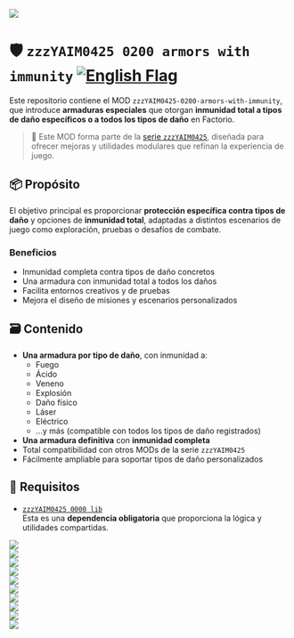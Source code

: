 ![](../thumbnail.png)

# 🛡️ `zzzYAIM0425 0200 armors with immunity` [![English Flag](https://flagcdn.com/20x15/gb.png)](../README.md)

Este repositorio contiene el MOD `zzzYAIM0425-0200-armors-with-immunity`, que introduce **armaduras especiales** que otorgan **inmunidad total a tipos de daño específicos o a todos los tipos de daño** en Factorio.

> 🧩 Este MOD forma parte de la [serie `zzzYAIM0425`](https://github.com/yaim0425), diseñada para ofrecer mejoras y utilidades modulares que refinan la experiencia de juego.

## 📦 Propósito

El objetivo principal es proporcionar **protección específica contra tipos de daño** y opciones de **inmunidad total**, adaptadas a distintos escenarios de juego como exploración, pruebas o desafíos de combate.

### Beneficios

- Inmunidad completa contra tipos de daño concretos  
- Una armadura con inmunidad total a todos los daños  
- Facilita entornos creativos y de pruebas  
- Mejora el diseño de misiones y escenarios personalizados  

## 🗃️ Contenido

- **Una armadura por tipo de daño**, con inmunidad a:
  - Fuego  
  - Ácido  
  - Veneno  
  - Explosión  
  - Daño físico  
  - Láser  
  - Eléctrico  
  - ...y más (compatible con todos los tipos de daño registrados)
- **Una armadura definitiva** con **inmunidad completa**  
- Total compatibilidad con otros MODs de la serie `zzzYAIM0425`  
- Fácilmente ampliable para soportar tipos de daño personalizados  

## 🧭 Requisitos

- [`zzzYAIM0425 0000 lib`](https://github.com/yaim0425/zzzYAIM0425-0000-lib)  
  Esta es una **dependencia obligatoria** que proporciona la lógica y utilidades compartidas.

![](./Screenshot%20(1).png)  
![](./Screenshot%20(2).png)  
![](./Screenshot%20(3).png)  
![](./Screenshot%20(4).png)  
![](./Screenshot%20(5).png)  
![](./Screenshot%20(6).png)  
![](./Screenshot%20(7).png)  
![](./Screenshot%20(8).png)  
![](./Screenshot%20(9).png)  
![](./Screenshot%20(10).png)

